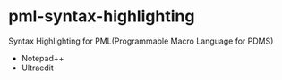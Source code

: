 pml-syntax-highlighting
=======================

Syntax Highlighting for PML(Programmable Macro Language for PDMS)
- Notepad++
- Ultraedit